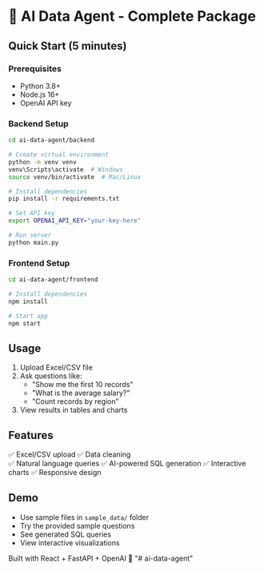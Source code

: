 # 🤖 AI Data Agent - Complete Package

## Quick Start (5 minutes)

### Prerequisites
- Python 3.8+ 
- Node.js 16+
- OpenAI API key

### Backend Setup
```bash
cd ai-data-agent/backend

# Create virtual environment
python -m venv venv
venv\Scripts\activate  # Windows
source venv/bin/activate  # Mac/Linux

# Install dependencies
pip install -r requirements.txt

# Set API key
export OPENAI_API_KEY="your-key-here"

# Run server
python main.py
```

### Frontend Setup
```bash
cd ai-data-agent/frontend

# Install dependencies
npm install

# Start app
npm start
```

## Usage
1. Upload Excel/CSV file
2. Ask questions like:
   - "Show me the first 10 records"
   - "What is the average salary?"
   - "Count records by region"
3. View results in tables and charts

## Features
✅ Excel/CSV upload
✅ Data cleaning  
✅ Natural language queries
✅ AI-powered SQL generation
✅ Interactive charts
✅ Responsive design

## Demo
- Use sample files in `sample_data/` folder
- Try the provided sample questions
- See generated SQL queries
- View interactive visualizations

Built with React + FastAPI + OpenAI 🚀
"# ai-data-agent" 
